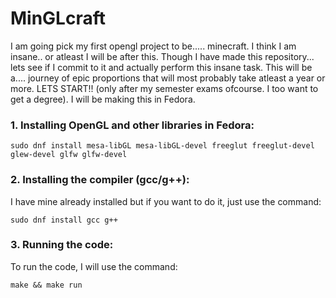 # MinGLcraft

I am going pick my first opengl project to be..... minecraft. I think I am insane.. or atleast I will be after this.
Though I have made this repository... lets see if I commit to it and actually perform this insane task.
This will be a.... journey of epic proportions that will most probably take atleast a year or more. LETS START!! (only after my semester exams ofcourse. I too want to get a degree).
I will be making this in Fedora.

### 1. Installing  OpenGL and other libraries in Fedora:

```
sudo dnf install mesa-libGL mesa-libGL-devel freeglut freeglut-devel glew-devel glfw glfw-devel
```

### 2. Installing the compiler (gcc/g++):

I have mine already installed but if you want to do it, just use the command:

```
sudo dnf install gcc g++
```

### 3. Running the code:

To run the code, I will use the command:

```
make && make run
```
